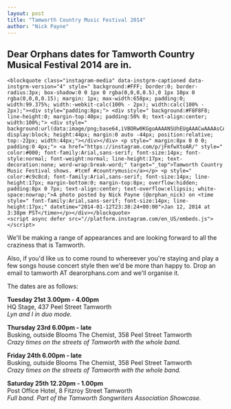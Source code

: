 ```yaml
---
layout: post
title: "Tamworth Country Music Festival 2014"
author: "Nick Payne"
---
```

## Dear Orphans dates for Tamworth Country Musical Festival 2014 are in.

<div style="margin-bottom: 1em;">

	<blockquote class="instagram-media" data-instgrm-captioned data-instgrm-version="4" style=" background:#FFF; border:0; border-radius:3px; box-shadow:0 0 1px 0 rgba(0,0,0,0.5),0 1px 10px 0 rgba(0,0,0,0.15); margin: 1px; max-width:658px; padding:0; width:99.375%; width:-webkit-calc(100% - 2px); width:calc(100% - 2px);"><div style="padding:8px;"> <div style=" background:#F8F8F8; line-height:0; margin-top:40px; padding:50% 0; text-align:center; width:100%;"> <div style=" background:url(data:image/png;base64,iVBORw0KGgoAAAANSUhEUgAAACwAAAAsCAMAAAApWqozAAAAGFBMVEUiIiI9PT0eHh4gIB4hIBkcHBwcHBwcHBydr+JQAAAACHRSTlMABA4YHyQsM5jtaMwAAADfSURBVDjL7ZVBEgMhCAQBAf//42xcNbpAqakcM0ftUmFAAIBE81IqBJdS3lS6zs3bIpB9WED3YYXFPmHRfT8sgyrCP1x8uEUxLMzNWElFOYCV6mHWWwMzdPEKHlhLw7NWJqkHc4uIZphavDzA2JPzUDsBZziNae2S6owH8xPmX8G7zzgKEOPUoYHvGz1TBCxMkd3kwNVbU0gKHkx+iZILf77IofhrY1nYFnB/lQPb79drWOyJVa/DAvg9B/rLB4cC+Nqgdz/TvBbBnr6GBReqn/nRmDgaQEej7WhonozjF+Y2I/fZou/qAAAAAElFTkSuQmCC); display:block; height:44px; margin:0 auto -44px; position:relative; top:-22px; width:44px;"></div></div> <p style=" margin:8px 0 0 0; padding:0 4px;"> <a href="https://instagram.com/p/jFmfwXtoAR/" style=" color:#000; font-family:Arial,sans-serif; font-size:14px; font-style:normal; font-weight:normal; line-height:17px; text-decoration:none; word-wrap:break-word;" target="_top">Tamworth Country Music Festival shows. #tcmf #countrymusic</a></p> <p style=" color:#c9c8cd; font-family:Arial,sans-serif; font-size:14px; line-height:17px; margin-bottom:0; margin-top:8px; overflow:hidden; padding:8px 0 7px; text-align:center; text-overflow:ellipsis; white-space:nowrap;">A photo posted by Nick Payne (@orphan_nick) on <time style=" font-family:Arial,sans-serif; font-size:14px; line-height:17px;" datetime="2014-01-12T23:38:24+00:00">Jan 12, 2014 at 3:38pm PST</time></p></div></blockquote>
	<script async defer src="//platform.instagram.com/en_US/embeds.js"></script>

</div>

<p>We'll be making a range of appearances and are looking forward to all the craziness that is Tamworth.</p>
<p>Also, if you'd like us to come round to whereever you're staying and play a few songs house concert style then we'd be more than happy to. Drop an email to tamworth AT dearorphans.com and we'll organise it.</p>
<p>The dates are as follows:</p>
<p><strong>Tuesday 21st 3.00pm - 4.00pm</strong><br /> HQ Stage, 437 Peel Street Tamworth<br /> <em>Lyn and I in duo mode.</em></p>
<p><strong>Thursday 23rd 6.00pm - late</strong><br /> Busking, outside Blooms The Chemist, 358 Peel Street Tamworth<br /> <em>Crazy times on the streets of Tamworth with the whole band.</em></p>
<p><strong>Friday 24th 6.00pm - late</strong><br /> Busking, outside Blooms The Chemist, 358 Peel Street Tamworth<br /> <em>Crazy times on the streets of Tamworth with the whole band.</em></p>
<p><strong>Saturday 25th 12.20pm - 1.00pm</strong><br /> Post Office Hotel, 8 Fitzroy Street Tamworth<br /> <em>Full band. Part of the Tamworth Songwriters Association Showcase.</em></p>
